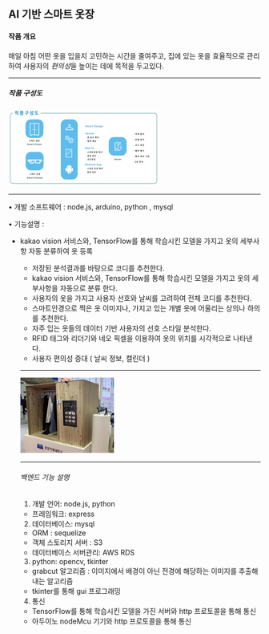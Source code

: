 ## **AI 기반 스마트 옷장**

#### 작품 개요
  매일 아침 어떤 옷을 입을지 고민하는 시간을 줄여주고, 집에 있는 옷을 효율적으로 관리하여 사용자의 *편의성*을 높이는 데에 목적을 두고있다. 
  ***
##### 작품 구성도
  ![closet1](./public/images/closet1.png)
  ***
  
• 개발 소프트웨어 : node.js, arduino, python , mysql

• 기능설명 :
- kakao vision 서비스와, TensorFlow를 통해 학습시킨 모델을 가지고 
       옷의 세부사항 자동 분류하여 옷 등록
     - 저장된 분석결과를 바탕으로 코디를 추천한다.
     - kakao vision 서비스와, TensorFlow를 통해 학습시킨 모델을 가지고 옷의 세부사항을
       자동으로 분류 한다.
     - 사용자의 옷을 가지고 사용자 선호와 날씨를 고려하여 전체 코디를 추천한다.
     - 스마트안경으로 찍은 옷 이미지나, 가지고 있는 개별 옷에 어울리는 상의나 하의를 
       추천한다.
     - 자주 입는 옷들의 데이터 기반 사용자의 선호 스타일 분석한다.
     - RFID 태그와 리더기와 네오 픽셀을 이용하여 옷의 위치를 시각적으로 나타낸다.
     - 사용자 편의성 증대 ( 날씨 정보, 캘린더 )
     ***
   ![closet2](./public/images/closet2.png)
     ***
   
  ###### 백엔드 기능 설명
  
  1. 개발 언어: node.js, python
    * 프레임워크: express
    
  2. 데이터베이스: mysql
    * ORM : sequelize
    * 객체 스토리지 서버 : S3
    * 데이터베이스 서버관리: AWS RDS  
  
  3. python: opencv, tkinter
    * grabcut 알고리즘 : 이미지에서 배경이 아닌 전경에 해당하는 이미지를 추출해 내는 알고리즘
    * tkinter를 통해 gui 프로그래밍
    
  4. 통신
    * TensorFlow를 통해 학습시킨 모델을 가진 서버와 http 프로토콜을 통해 통신
    * 아두이노 nodeMcu 기기와 http 프로토콜을 통해 통신
